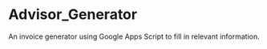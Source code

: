 # Advisor_Generator
An invoice generator using Google Apps Script to fill in relevant information. 
